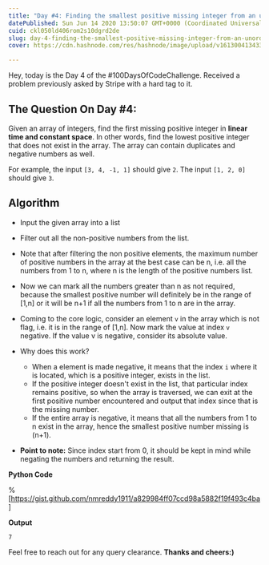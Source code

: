 ```yaml
---
title: "Day #4: Finding the smallest positive missing integer from an unordered list using Python."
datePublished: Sun Jun 14 2020 13:50:07 GMT+0000 (Coordinated Universal Time)
cuid: ckl050ld406rom2s10dgrd2de
slug: day-4-finding-the-smallest-positive-missing-integer-from-an-unordered-list-using-python
cover: https://cdn.hashnode.com/res/hashnode/image/upload/v1613004134333/u41MjT5jf.jpeg

---
```


Hey, today is the Day 4 of the #100DaysOfCodeChallenge. Received a problem previously asked by Stripe with a hard tag to it.

  

## The Question On Day #4:
Given an array of integers, find the first missing positive integer in **linear time and constant space**. In other words, find the lowest positive integer that does not exist in the array. The array can contain duplicates and negative numbers as well.

For example, the input `[3, 4, -1, 1]` should give `2`. The input `[1, 2, 0]` should give `3`.


  

## Algorithm

 - Input the given array into a list
 - Filter out all the non-positive numbers from the list.
 - Note that after filtering the non positive elements, the maximum number of positive numbers in the array at the best case can be n, i.e. all the numbers from 1 to n, where n is the length of the positive numbers list.
 - Now we can mark all the numbers greater than n as not required, because the smallest positive number will definitely be in the range of [1,n] or it will be n+1 if all the numbers from 1 to n are in the array.
 - Coming to the core logic, consider an element `v` in the array which is not flag, i.e. it is in the range of [1,n]. Now mark the value at index `v` negative. If the value v is negative, consider its absolute value.
 - Why does this work?
	 - When a element is made negative, it means that the index `i` where it is located, which is a positive integer, exists in the list.
	 - If the positive integer doesn't exist in the list, that particular index remains positive, so when the array is traversed, we can exit at the first positive number encountered and output that index since that is the missing number. 
	 - If the entire array is negative, it means that all the numbers from 1 to n exist in the array, hence the smallest positive number missing is (n+1).
	 
	 
 - **Point to note:** Since index start from 0, it should be kept in mind while negating the numbers and returning the result.

  

**Python Code**  

%[https://gist.github.com/nmreddy1911/a829984ff07ccd98a5882f19f493c4ba]

**Output**

    7



Feel free to reach out for any query clearance.
**Thanks and cheers:)**


